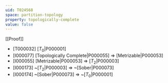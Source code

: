 ```yaml
---
uid: T024568
space: partition-topology
property: topologically-complete
value: false
---
```

[[Proof]]

* [T000032] [$T_0$|P000001]
* [I000077] [Topologically Complete|P000055] => [Metrizable|P000053]
* [I000055] [Metrizable|P000053] => [$T_2$|P000003]
* [I000173] ~[$T_2$|P000003] => ~[Sober|P000073]
* [I000174] ~[Sober|P000073] => ~[$T_0$|P000001]


